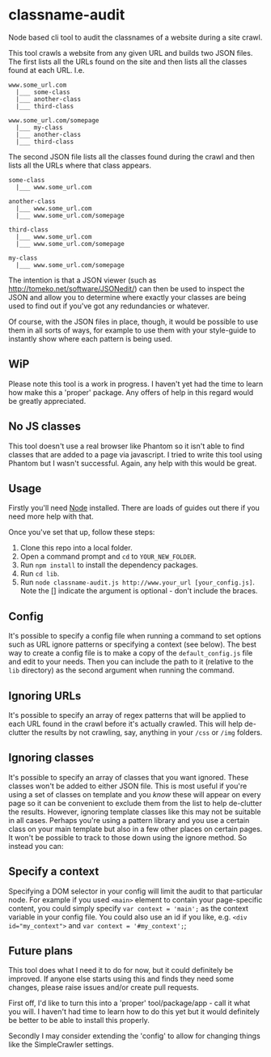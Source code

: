 classname-audit
===============

Node based cli tool to audit the classnames of a website during a site crawl.


This tool crawls a website from any given URL and builds two JSON files. 
The first lists all the URLs found on the site and then lists all the classes found at each URL.
I.e.

~~~~~
www.some_url.com
  |___ some-class
  |___ another-class
  |___ third-class

www.some_url.com/somepage
  |___ my-class
  |___ another-class
  |___ third-class
~~~~~

The second JSON file lists all the classes found during the crawl and then lists all the URLs where that class appears.

~~~~~
some-class
  |___ www.some_url.com
  
another-class
  |___ www.some_url.com
  |___ www.some_url.com/somepage
  
third-class
  |___ www.some_url.com
  |___ www.some_url.com/somepage
  
my-class
  |___ www.some_url.com/somepage

~~~~~

The intention is that a JSON viewer (such as http://tomeko.net/software/JSONedit/) can then be used to inspect the JSON and allow you to determine where exactly your classes are being used to find out if you've got any redundancies or whatever.

Of course, with the JSON files in place, though, it would be possible to use them in all sorts of ways, for example to use them with your style-guide to instantly show where each pattern is being used.


WiP
---

Please note this tool is a work in progress. I haven't yet had the time to learn how make this a 'proper' package.
Any offers of help in this regard would be greatly appreciated.


No JS classes
-------------

This tool doesn't use a real browser like Phantom so it isn't able to find classes that are added to a page via javascript.
I tried to write this tool using Phantom but I wasn't successful. Again, any help with this would be great.


Usage
-----

Firstly you'll need [Node](http://nodejs.org/) installed. There are loads of guides out there if you need more help with that.

Once you've set that up, follow these steps:

1. Clone this repo into a local folder.
2. Open a command prompt and `cd` to `YOUR_NEW_FOLDER`.
3. Run `npm install` to install the dependency packages.
2. Run `cd lib`.
3. Run `node classname-audit.js http://www.your_url [your_config.js]`.
Note the [] indicate the argument is optional - don't include the braces.

Config
------

It's possible to specify a config file when running a command to set options such as URL ignore patterns or specifying a context (see below).
The best way to create a config file is to make a copy of the `default_config.js` file and edit to your needs.
Then you can include the path to it (relative to the `lib` directory) as the second argument when running the command.


Ignoring URLs
----------------

It's possible to specify an array of regex patterns that will be applied to each URL found in the crawl before it's actually crawled.
This will help de-clutter the results by not crawling, say, anything in your `/css` or `/img` folders.


Ignoring classes
----------------

It's possible to specify an array of classes that you want ignored. These classes won't be added to either JSON file.
This is most useful if you're using a set of classes on template and you _know_ these will appear on every page so it can be convenient to exclude them from the list to help de-clutter the results.
However, ignoring template classes like this may not be suitable in all cases. 
Perhaps you're using a pattern library and you use a certain class on your main template but also in a few other places on certain pages.
It won't be possible to track to those down using the ignore method. So instead you can:

Specify a context
-----------------

Specifying a DOM selector in your config will limit the audit to that particular node.
For example if you used `<main>` element to contain your page-specific content, you could simply specify `var context = 'main';` as the context variable in your config file.
You could also use an id if you like, e.g. `<div id="my_context">` and  `var context = '#my_context';`;



Future plans
------------

This tool does what I need it to do for now, but it could definitely be improved. 
If anyone else starts using this and finds they need some changes, please raise issues and/or create pull requests.

First off, I'd like to turn this into a 'proper' tool/package/app - call it what you will.
I haven't had time to learn how to do this yet but it would definitely be better to be able to install this properly.

Secondly I may consider extending the 'config' to allow for changing things like the SimpleCrawler settings.

